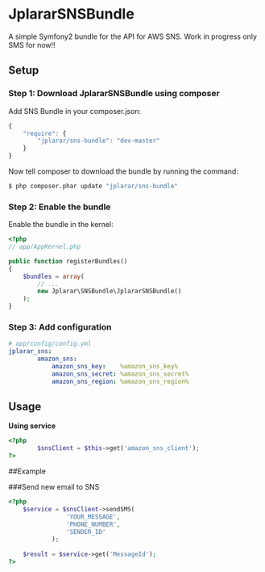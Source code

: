 # JplararSNSBundle
A simple Symfony2 bundle for the API for AWS SNS. Work in progress only SMS for now!!

## Setup

### Step 1: Download JplararSNSBundle using composer

Add SNS Bundle in your composer.json:

```js
{
    "require": {
        "jplarar/sns-bundle": "dev-master"
    }
}
```

Now tell composer to download the bundle by running the command:

``` bash
$ php composer.phar update "jplarar/sns-bundle"
```


### Step 2: Enable the bundle

Enable the bundle in the kernel:

``` php
<?php
// app/AppKernel.php

public function registerBundles()
{
    $bundles = array(
        // ...
        new Jplarar\SNSBundle\JplararSNSBundle()
    );
}
```

### Step 3: Add configuration

``` yml
# app/config/config.yml
jplarar_sns:
        amazon_sns:
            amazon_sns_key:    %amazon_sns_key%
            amazon_sns_secret: %amazon_sns_secret%
            amazon_sns_region: %amazon_sns_region%
```

## Usage

**Using service**

``` php
<?php
        $snsClient = $this->get('amazon_sns_client');
?>
```

##Example

###Send new email to SNS
``` php
<?php 
    $service = $snsClient->sendSMS(
                'YOUR_MESSAGE', 
                'PHONE_NUMBER', 
                'SENDER_ID'
            );
            
    $result = $service->get('MessageId');
?>
```
